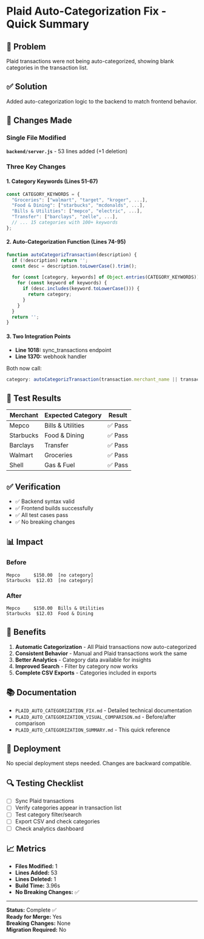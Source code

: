 # Plaid Auto-Categorization Fix - Quick Summary

## 🎯 Problem
Plaid transactions were not being auto-categorized, showing blank categories in the transaction list.

## ✅ Solution
Added auto-categorization logic to the backend to match frontend behavior.

## 📝 Changes Made

### Single File Modified
**`backend/server.js`** - 53 lines added (+1 deletion)

### Three Key Changes

#### 1. Category Keywords (Lines 51-67)
```javascript
const CATEGORY_KEYWORDS = {
  "Groceries": ["walmart", "target", "kroger", ...],
  "Food & Dining": ["starbucks", "mcdonalds", ...],
  "Bills & Utilities": ["mepco", "electric", ...],
  "Transfer": ["barclays", "zelle", ...],
  // ... 15 categories with 100+ keywords
};
```

#### 2. Auto-Categorization Function (Lines 74-95)
```javascript
function autoCategorizTransaction(description) {
  if (!description) return '';
  const desc = description.toLowerCase().trim();
  
  for (const [category, keywords] of Object.entries(CATEGORY_KEYWORDS)) {
    for (const keyword of keywords) {
      if (desc.includes(keyword.toLowerCase())) {
        return category;
      }
    }
  }
  return '';
}
```

#### 3. Two Integration Points
- **Line 1018:** sync_transactions endpoint
- **Line 1370:** webhook handler

Both now call:
```javascript
category: autoCategorizTransaction(transaction.merchant_name || transaction.name)
```

## 🧪 Test Results

| Merchant | Expected Category | Result |
|----------|------------------|--------|
| Mepco | Bills & Utilities | ✅ Pass |
| Starbucks | Food & Dining | ✅ Pass |
| Barclays | Transfer | ✅ Pass |
| Walmart | Groceries | ✅ Pass |
| Shell | Gas & Fuel | ✅ Pass |

## ✅ Verification

- ✅ Backend syntax valid
- ✅ Frontend builds successfully
- ✅ All test cases pass
- ✅ No breaking changes

## 📊 Impact

### Before
```
Mepco     $150.00  [no category]
Starbucks  $12.03  [no category]
```

### After
```
Mepco     $150.00  Bills & Utilities
Starbucks  $12.03  Food & Dining
```

## 🎉 Benefits

1. **Automatic Categorization** - All Plaid transactions now auto-categorized
2. **Consistent Behavior** - Manual and Plaid transactions work the same
3. **Better Analytics** - Category data available for insights
4. **Improved Search** - Filter by category now works
5. **Complete CSV Exports** - Categories included in exports

## 📚 Documentation

- `PLAID_AUTO_CATEGORIZATION_FIX.md` - Detailed technical documentation
- `PLAID_AUTO_CATEGORIZATION_VISUAL_COMPARISON.md` - Before/after comparison
- `PLAID_AUTO_CATEGORIZATION_SUMMARY.md` - This quick reference

## 🚀 Deployment

No special deployment steps needed. Changes are backward compatible.

## 🔍 Testing Checklist

- [ ] Sync Plaid transactions
- [ ] Verify categories appear in transaction list
- [ ] Test category filter/search
- [ ] Export CSV and check categories
- [ ] Check analytics dashboard

## 📈 Metrics

- **Files Modified:** 1
- **Lines Added:** 53
- **Lines Deleted:** 1
- **Build Time:** 3.96s
- **No Breaking Changes:** ✅

---

**Status:** Complete ✅  
**Ready for Merge:** Yes  
**Breaking Changes:** None  
**Migration Required:** No
